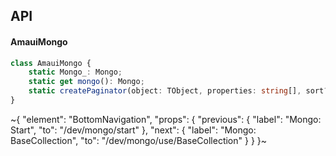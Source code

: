 

## API

#### AmauiMongo

```ts
class AmauiMongo {
    static Mongo_: Mongo;
    static get mongo(): Mongo;
    static createPaginator(object: TObject, properties: string[], sort?: mongodb.Sort, type?: 'next' | 'previous'): string;
}
```


~{
  "element": "BottomNavigation",
  "props": {
    "previous": {
      "label": "Mongo: Start",
      "to": "/dev/mongo/start"
    },
    "next": {
      "label": "Mongo: BaseCollection",
      "to": "/dev/mongo/use/BaseCollection"
    }
  }
}~

